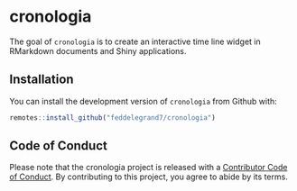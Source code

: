 
<!-- README.md is generated from README.Rmd. Please edit that file -->

# cronologia

<!-- badges: start -->
<!-- badges: end -->

The goal of `cronologia` is to create an interactive time line widget in
RMarkdown documents and Shiny applications.

## Installation

You can install the development version of `cronologia` from Github
with:

``` r
remotes::install_github("feddelegrand7/cronologia")
```

## Code of Conduct

Please note that the cronologia project is released with a [Contributor
Code of
Conduct](https://contributor-covenant.org/version/2/0/CODE_OF_CONDUCT.html).
By contributing to this project, you agree to abide by its terms.
